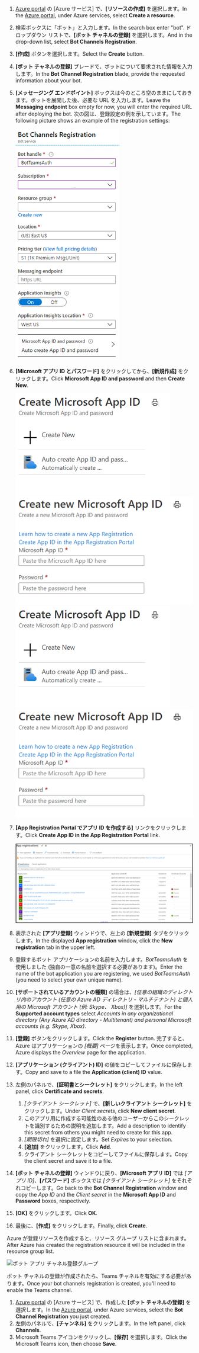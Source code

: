 1. <span data-ttu-id="20457-101">[Azure portal](https://ms.portal.azure.com/#home) の [Azure サービス] で、**[リソースの作成]** を選択します。</span><span class="sxs-lookup"><span data-stu-id="20457-101">In the [Azure portal](https://ms.portal.azure.com/#home), under Azure services, select **Create a resource**.</span></span>
1. <span data-ttu-id="20457-102">検索ボックスに「ボット」と入力します。</span><span class="sxs-lookup"><span data-stu-id="20457-102">In the search box enter "bot".</span></span> <span data-ttu-id="20457-103">ドロップダウン リストで、**[ボット チャネルの登録]** を選択します。</span><span class="sxs-lookup"><span data-stu-id="20457-103">And in the drop-down list, select **Bot Channels Registration**.</span></span>
1. <span data-ttu-id="20457-104">**[作成]** ボタンを選択します。</span><span class="sxs-lookup"><span data-stu-id="20457-104">Select the **Create** button.</span></span>
1. <span data-ttu-id="20457-105">**[ボット チャネルの登録]** ブレードで、ボットについて要求された情報を入力します。</span><span class="sxs-lookup"><span data-stu-id="20457-105">In the **Bot Channel Registration** blade, provide the requested information about your bot.</span></span>
1. <span data-ttu-id="20457-106">**[メッセージング エンドポイント]** ボックスは今のところ空のままにしておきます。ボットを展開した後、必要な URL を入力します。</span><span class="sxs-lookup"><span data-stu-id="20457-106">Leave the **Messaging endpoint** box empty for now, you will enter the required URL after deploying the bot.</span></span> <span data-ttu-id="20457-107">次の図は、登録設定の例を示しています。</span><span class="sxs-lookup"><span data-stu-id="20457-107">The following picture shows an example of the registration settings:</span></span>

    ![ボット アプリ チャネルの登録](../../assets/images/authentication/auth-bot-channels-registration.png)

1. <span data-ttu-id="20457-109">**[Microsoft アプリ ID とパスワード]** をクリックしてから、**[新規作成]** をクリックします。</span><span class="sxs-lookup"><span data-stu-id="20457-109">Click **Microsoft App ID and password** and then **Create New**.</span></span>

    <span data-ttu-id="20457-110">![[Microsoft アプリ ID を作成する]](../../assets/images/authentication/CreateMicrosoftAppID.png) ![[新しい Microsoft アプリ ID を作成する]](../../assets/images/authentication/CreateNewMicrosoftAppID.png)</span><span class="sxs-lookup"><span data-stu-id="20457-110">![Create Microsoft App ID](../../assets/images/authentication/CreateMicrosoftAppID.png) ![Create New Microsoft App ID](../../assets/images/authentication/CreateNewMicrosoftAppID.png)</span></span>    

1. <span data-ttu-id="20457-111">**[App Registration Portal でアプリ ID を作成する]** リンクをクリックします。</span><span class="sxs-lookup"><span data-stu-id="20457-111">Click **Create App ID in the App Registration Portal** link.</span></span>

   ![アプリの登録](../../assets/images/authentication/AppRegistration.png)
   
1. <span data-ttu-id="20457-113">表示された **[アプリ登録]** ウィンドウで、左上の **[新規登録]** タブをクリックします。</span><span class="sxs-lookup"><span data-stu-id="20457-113">In the displayed **App registration** window, click the **New registration** tab in the upper left.</span></span>
1. <span data-ttu-id="20457-114">登録するボット アプリケーションの名前を入力します。*BotTeamsAuth* を使用しました (独自の一意の名前を選択する必要があります)。</span><span class="sxs-lookup"><span data-stu-id="20457-114">Enter the name of the bot application you are registering, we used *BotTeamsAuth* (you need to select your own unique name).</span></span>
1. <span data-ttu-id="20457-115">**[サポートされているアカウントの種類]** の場合は、*[任意の組織のディレクトリ内のアカウント (任意の Azure AD ディレクトリ - マルチテナント) と個人用の Microsoft アカウント (例: Skype、 Xbox)]* を選択します。</span><span class="sxs-lookup"><span data-stu-id="20457-115">For the **Supported account types** select *Accounts in any organizational directory (Any Azure AD directory - Multitenant) and personal Microsoft accounts (e.g. Skype, Xbox)*.</span></span>
1. <span data-ttu-id="20457-116">**[登録]** ボタンをクリックします。</span><span class="sxs-lookup"><span data-stu-id="20457-116">Click the **Register** button.</span></span> <span data-ttu-id="20457-117">完了すると、Azure はアプリケーションの *[概要]* ページを表示します。</span><span class="sxs-lookup"><span data-stu-id="20457-117">Once completed, Azure displays the *Overview* page for the application.</span></span>
1. <span data-ttu-id="20457-118">**[アプリケーション (クライアント) ID]** の値をコピーしてファイルに保存します。</span><span class="sxs-lookup"><span data-stu-id="20457-118">Copy and save to a file the **Application (client) ID** value.</span></span>
1. <span data-ttu-id="20457-119">左側のパネルで、**[証明書とシークレット]** をクリックします。</span><span class="sxs-lookup"><span data-stu-id="20457-119">In the left panel, click **Certificate and secrets**.</span></span>
    1. <span data-ttu-id="20457-120">*[クライアント シークレット]* で、**[新しいクライアント シークレット]** をクリックします。</span><span class="sxs-lookup"><span data-stu-id="20457-120">Under *Client secrets*, click **New client secret**.</span></span>
    1. <span data-ttu-id="20457-121">このアプリ用に作成する可能性のある他のユーザーからこのシークレットを識別するための説明を追加します。</span><span class="sxs-lookup"><span data-stu-id="20457-121">Add a description to identify this secret from others you might need to create for this app.</span></span>
    1. <span data-ttu-id="20457-122">*[期限切れ]* を選択に設定します。</span><span class="sxs-lookup"><span data-stu-id="20457-122">Set *Expires* to your selection.</span></span>
    1. <span data-ttu-id="20457-123">**[追加]** をクリックします。</span><span class="sxs-lookup"><span data-stu-id="20457-123">Click **Add**.</span></span>
    1. <span data-ttu-id="20457-124">クライアント シークレットをコピーしてファイルに保存します。</span><span class="sxs-lookup"><span data-stu-id="20457-124">Copy the client secret and save it to a file.</span></span>
1. <span data-ttu-id="20457-125">**[ボット チャネルの登録]** ウィンドウに戻り、**[Microsoft アプリ ID]** では *[アプリ ID]*、**[パスワード]** ボックスでは *[クライアント シークレット]* をそれぞれコピーします。</span><span class="sxs-lookup"><span data-stu-id="20457-125">Go back to the **Bot Channel Registration** window and copy the *App ID* and the *Client secret* in the **Microsoft App ID** and **Password** boxes, respectively.</span></span>
1. <span data-ttu-id="20457-126">**[OK]** をクリックします。</span><span class="sxs-lookup"><span data-stu-id="20457-126">Click **OK**.</span></span>
1. <span data-ttu-id="20457-127">最後に、**[作成]** をクリックします。</span><span class="sxs-lookup"><span data-stu-id="20457-127">Finally, click **Create**.</span></span>

<span data-ttu-id="20457-128">Azure が登録リソースを作成すると、リソース グループ リストに含まれます。</span><span class="sxs-lookup"><span data-stu-id="20457-128">After Azure has created the registration resource it will be included in the resource group list.</span></span>  

![ボット アプリ チャネル登録グループ](~/assets/images/authentication/auth-bot-channels-registration-group.PNG)

<span data-ttu-id="20457-130">ボット チャネルの登録が作成されたら、Teams チャネルを有効にする必要があります。</span><span class="sxs-lookup"><span data-stu-id="20457-130">Once your bot channels registration is created, you'll need to enable the Teams channel.</span></span>

1. <span data-ttu-id="20457-131">[Azure portal](https://ms.portal.azure.com/#home) の [Azure サービス] で、作成した **[ボット チャネルの登録]** を選択します。</span><span class="sxs-lookup"><span data-stu-id="20457-131">In the [Azure portal](https://ms.portal.azure.com/#home), under Azure services, select the **Bot Channel Registration** you just created.</span></span>
1. <span data-ttu-id="20457-132">左側のパネルで、**[チャンネル]** をクリックします。</span><span class="sxs-lookup"><span data-stu-id="20457-132">In the left panel, click **Channels**.</span></span>
1. <span data-ttu-id="20457-133">Microsoft Teams アイコンをクリックし、**[保存]** を選択します。</span><span class="sxs-lookup"><span data-stu-id="20457-133">Click the Microsoft Teams icon, then choose **Save**.</span></span>
